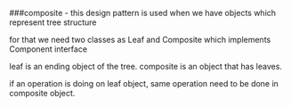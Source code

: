 ###composite - this design pattern is used when we have objects which represent tree structure

for that we need two classes as Leaf and Composite which implements Component interface

leaf is an ending object of the tree.
composite is an object that has leaves.

if an operation is doing on leaf object, same operation need to be done in composite object.